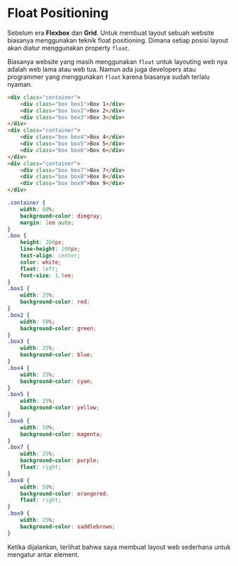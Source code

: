 # Float Positioning

Sebelum era **Flexbox** dan **Grid**. Untuk membuat layout sebuah website biasanya menggunakan teknik float positioning. Dimana setiap posisi layout akan diatur menggunakan property `float`.

Biasanya website yang masih menggunakan `float` untuk layouting web nya adalah web lama atau web tua. Namun ada juga developers atau programmer yang menggunakan `float` karena biasanya sudah terlalu nyaman.

```html
<div class="container">
    <div class="box box1">Box 1</div>
    <div class="box box2">Box 2</div>
    <div class="box box3">Box 3</div>
</div>
<div class="container">
    <div class="box box4">Box 4</div>
    <div class="box box5">Box 5</div>
    <div class="box box6">Box 6</div>
</div>
<div class="container">
    <div class="box box7">Box 7</div>
    <div class="box box8">Box 8</div>
    <div class="box box9">Box 9</div>
</div>
```

```css
.container {
    width: 80%;
    background-color: dimgray;
    margin: 1em auto;
}
.box {
    height: 200px;
    line-height: 200px;
    text-align: center;
    color: white;
    float: left;
    font-size: 1.5em;
}
.box1 {
    width: 25%;
    background-color: red;
}
.box2 {
    width: 50%;
    background-color: green;
}
.box3 {
    width: 25%;
    background-color: blue;
}
.box4 {
    width: 25%;
    background-color: cyan;
}
.box5 {
    width: 25%;
    background-color: yellow;
}
.box6 {
    width: 50%;
    background-color: magenta;
}
.box7 {
    width: 25%;
    background-color: purple;
    float: right;
}
.box8 {
    width: 50%;
    background-color: orangered;
    float: right;
}
.box9 {
    width: 25%;
    background-color: saddlebrown;
}
```

Ketika dijalankan, terlihat bahwa saya membuat layout web sederhana untuk mengatur antar element.